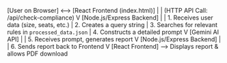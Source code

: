 [User on Browser] <--> [React Frontend (index.html)]
|
| (HTTP API Call: /api/check-compliance)
V
[Node.js/Express Backend]
|
| 1. Receives user data (size, seats, etc.)
| 2. Creates a query string
| 3. Searches for relevant rules in `processed_data.json`
| 4. Constructs a detailed prompt
V
[Gemini AI API]
|
| 5. Receives prompt, generates report
V
[Node.js/Express Backend]
|
| 6. Sends report back to Frontend
V
[React Frontend] --> Displays report & allows PDF download
